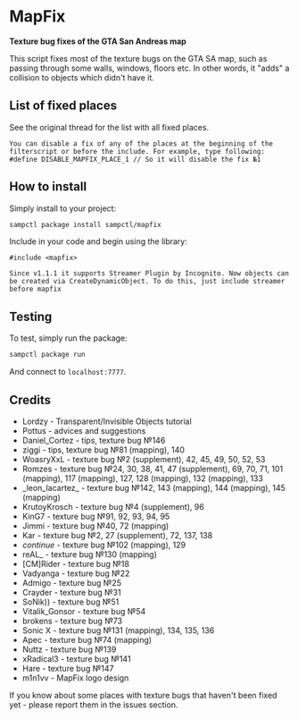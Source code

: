 # MapFix
**Texture bug fixes of the GTA San Andreas map**

This script fixes most of the texture bugs on the GTA SA map, such as passing through some walls, windows, floors etc.
In other words, it "adds" a collision to objects which didn't have it.

## List of fixed places

See the original thread for the list with all fixed places.

`You can disable a fix of any of the places at the beginning of the filterscript or before the include.
For example, type following: #define DISABLE_MAPFIX_PLACE_1 // So it will disable the fix №1`

## How to install

Simply install to your project:

```bash
sampctl package install sampctl/mapfix
```

Include in your code and begin using the library:

```pawn
#include <mapfix>
```

`Since v1.1.1 it supports Streamer Plugin by Incognito. Now objects can be created via CreateDynamicObject. To do this, just include streamer before mapfix`

## Testing

To test, simply run the package:

```bash
sampctl package run
```

And connect to `localhost:7777`.

## Credits
* Lordzy - Transparent/Invisible Objects tutorial  
* Pottus - advices and suggestions  
* Daniel_Cortez - tips, texture bug №146  
* ziggi - tips, texture bug №81 (mapping), 140  
* WoasryXxL - texture bug №2 (supplement), 42, 45, 49, 50, 52, 53  
* Romzes - texture bug №24, 30, 38, 41, 47 (supplement), 69, 70, 71, 101 (mapping), 117 (mapping), 127, 128 (mapping), 132 (mapping), 133  
* \_leon_lacartez_ - texture bug №142, 143 (mapping), 144 (mapping), 145 (mapping)  
* KrutoyKrosch - texture bug №4 (supplement), 96  
* KinG7 - texture bug №91, 92, 93, 94, 95  
* Jimmi - texture bug №40, 72 (mapping)  
* Kar - texture bug №2, 27 (supplement), 72, 137, 138  
* $continue$ - texture bug №102 (mapping), 129  
* reAL_ - texture bug №130 (mapping)  
* \[CM]Rider - texture bug №18  
* Vadyanga - texture bug №22  
* Admigo - texture bug №25  
* Crayder - texture bug №31  
* SoNik)) - texture bug №51  
* Vitalik_Gonsor - texture bug №54  
* brokens - texture bug №73  
* Sonic X - texture bug №131 (mapping), 134, 135, 136  
* Apec - texture bug №74 (mapping)  
* Nuttz - texture bug №139  
* xRadical3 - texture bug №141  
* Hare - texture bug №147  
* m1n1vv - MapFix logo design

If you know about some places with texture bugs that haven't been fixed yet - please report them in the issues section.
